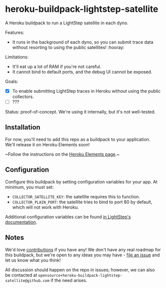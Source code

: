 # heroku-buildpack-lightstep-satellite

A Heroku buildpack to run a LightStep satellite in each dyno.

Features:
- It runs in the background of each dyno, so you can submit trace data without resorting to using the public satellites! :hooray:

Limitations:
- It'll eat up a lot of RAM if you're not careful.
- It cannot bind to default ports, and the debug UI cannot be exposed.

Goals:
- [x] To enable submitting LightStep traces in Heroku without using the public collectors.
- [ ] ???

Status: proof-of-concept. We're using it internally, but it's not well-tested.

## Installation

For now, you'll need to add this repo as a buildpack to your application. We'll release it on Heroku Elements soon!

~Follow the instructions on the [Heroku Elements page](https://elements.heroku.com/buildpacks/github/heroku-buildpack-lightstep-satellite).~

## Configuration

Configure this buildpack by setting configuration variables for your app. At minimum, you must set:
- `COLLECTOR_SATELLITE_KEY`: the satellite requires this to function.
- `COLLECTOR_PLAIN_PORT`: the satellite tries to bind to port 80 by default, which will not work with Heroku.

Additional configuration variables can be found [in LightStep's documentation](https://docs.lightstep.com/docs/docker-install-and-configure-satellites).

## Notes

We'd love [contributions](./CONTRIBUTING.md) if you have any! We don't have any real roadmap for this buildpack, but we're open to any ideas you may have - [file an issue](https://github.com/github/heroku-buildpack-lightstep-satellite) and let us know what you think!

All discussion should happen on the repo in issues; however, we can also be contacted at `opensource+heroku-buildpack-lightstep-satellite@github.com` if the need arises.
